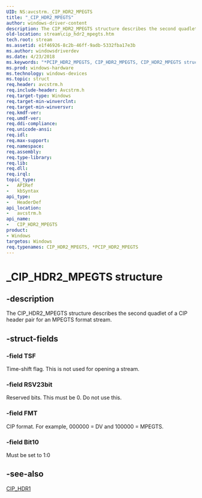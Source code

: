 ```yaml
---
UID: NS:avcstrm._CIP_HDR2_MPEGTS
title: "_CIP_HDR2_MPEGTS"
author: windows-driver-content
description: The CIP_HDR2_MPEGTS structure describes the second quadlet of a CIP header pair for an MPEGTS format stream.
old-location: stream\cip_hdr2_mpegts.htm
tech.root: stream
ms.assetid: e1f46926-8c2b-46ff-9adb-5332fba17e3b
ms.author: windowsdriverdev
ms.date: 4/23/2018
ms.keywords: "*PCIP_HDR2_MPEGTS, CIP_HDR2_MPEGTS, CIP_HDR2_MPEGTS structure [Streaming Media Devices], PCIP_HDR2_MPEGTS, PCIP_HDR2_MPEGTS structure pointer [Streaming Media Devices], _CIP_HDR2_MPEGTS, avcsref_80577192-cbb5-401a-a840-5970841111ab.xml, avcstrm/CIP_HDR2_MPEGTS, avcstrm/PCIP_HDR2_MPEGTS, stream.cip_hdr2_mpegts"
ms.prod: windows-hardware
ms.technology: windows-devices
ms.topic: struct
req.header: avcstrm.h
req.include-header: Avcstrm.h
req.target-type: Windows
req.target-min-winverclnt: 
req.target-min-winversvr: 
req.kmdf-ver: 
req.umdf-ver: 
req.ddi-compliance: 
req.unicode-ansi: 
req.idl: 
req.max-support: 
req.namespace: 
req.assembly: 
req.type-library: 
req.lib: 
req.dll: 
req.irql: 
topic_type:
-	APIRef
-	kbSyntax
api_type:
-	HeaderDef
api_location:
-	avcstrm.h
api_name:
-	CIP_HDR2_MPEGTS
product:
- Windows
targetos: Windows
req.typenames: CIP_HDR2_MPEGTS, *PCIP_HDR2_MPEGTS
---
```


# _CIP_HDR2_MPEGTS structure


## -description


The CIP_HDR2_MPEGTS structure describes the second quadlet of a CIP header pair for an MPEGTS format stream.


## -struct-fields




### -field TSF

Time-shift flag. This is not used for opening a stream.


### -field RSV23bit

Reserved bits. This must be 0. Do not use this.


### -field FMT

CIP format. For example, 000000 = DV and 100000 = MPEGTS.


### -field Bit10

Must be set to 1:0


## -see-also




<a href="https://msdn.microsoft.com/library/windows/hardware/ff557668">CIP_HDR1</a>
 

 

